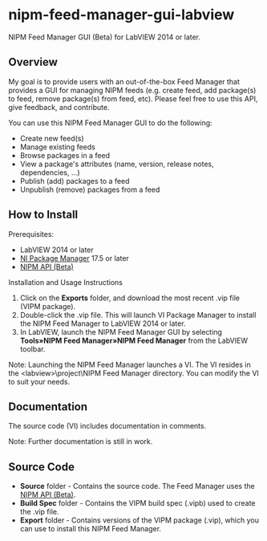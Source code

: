 # nipm-feed-manager-gui-labview
NIPM Feed Manager GUI (Beta) for LabVIEW 2014 or later.

## Overview
My goal is to provide users with an out-of-the-box Feed Manager that provides a GUI for managing NIPM feeds (e.g. create feed, add package(s) to feed, remove package(s) from feed, etc).  Please feel free to use this API, give feedback, and contribute.

You can use this NIPM Feed Manager GUI to do the following:
* Create new feed(s)
* Manage existing feeds
* Browse packages in a feed
* View a package's attributes (name, version, release notes, dependencies, ...)
* Publish (add) packages to a feed
* Unpublish (remove) packages from a feed

## How to Install
Prerequisites:
* LabVIEW 2014 or later
* [NI Package Manager](http://www.ni.com/downloads/ni-package-manager) 17.5 or later
* [NIPM API (Beta)](https://github.com/allenh-ni/nipm-api-labview/tree/master/Exports)

Installation and Usage Instructions
1. Click on the **Exports** folder, and download the most recent .vip file (VIPM package).
2. Double-click the .vip file.  This will launch VI Package Manager to install the NIPM Feed Manager to LabVIEW 2014 or later.
3. In LabVIEW, launch the NIPM Feed Manager GUI by selecting **Tools»NIPM Feed Manager»NIPM Feed Manager** from the LabVIEW toolbar.

Note: Launching the NIPM Feed Manager launches a VI.  The VI resides in the \<labview\>\project\NIPM Feed Manager directory.  You can modify the VI to suit your needs.

## Documentation
The source code (VI) includes documentation in comments.

Note: Further documentation is still in work.

## Source Code
* **Source** folder - Contains the source code.  The Feed Manager uses the [NIPM API (Beta)](https://github.com/allenh-ni/nipm-api-labview/tree/master/Exports).
* **Build Spec** folder - Contains the VIPM build spec (.vipb) used to create the .vip file.
* **Export** folder - Contains versions of the VIPM package (.vip), which you can use to install this NIPM Feed Manager.
